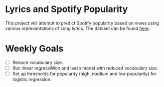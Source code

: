 # Lyrics and Spotify Popularity

This project will attempt to predict Spotify popularity based on views using various representations of song lyrics. 
The dataset can be found [here](https://www.cs.cornell.edu/~arb/data/genius-expertise/).

# Weekly Goals
- [ ] Reduce vocabulary size.
- [ ] Run linear regressiWon and lasso model with reduced vocabulary size.
- [ ] Set up thresholds for popularity (high, medium and low popularity) for logistic regression.